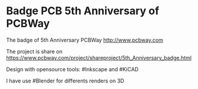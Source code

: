 # Badge PCB 5th Anniversary of PCBWay
The badge of 5th Anniversary PCBWay
http://www.pcbway.com

The project is share on
https://www.pcbway.com/project/shareproject/5th_Anniversary_badge.html


Design with opensource tools: #Inkscape and #KiCAD

I have use #Blender for differents renders on 3D

